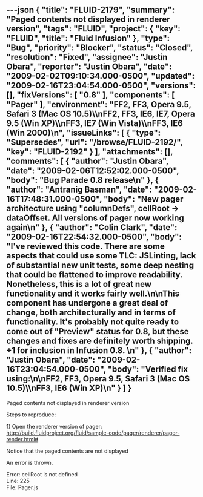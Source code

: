 ---json
{
  "title": "FLUID-2179",
  "summary": "Paged contents not displayed in renderer version",
  "tags": "FLUID",
  "project": {
    "key": "FLUID",
    "title": "Fluid Infusion"
  },
  "type": "Bug",
  "priority": "Blocker",
  "status": "Closed",
  "resolution": "Fixed",
  "assignee": "Justin Obara",
  "reporter": "Justin Obara",
  "date": "2009-02-02T09:10:34.000-0500",
  "updated": "2009-02-16T23:04:54.000-0500",
  "versions": [],
  "fixVersions": [
    "0.8"
  ],
  "components": [
    "Pager"
  ],
  "environment": "FF2, FF3, Opera 9.5, Safari 3 (Mac OS 10.5)\\\nFF2, FF3, IE6, IE7, Opera 9.5 (Win XP)\\\nFF3, IE7 (Win Vista)\\\nFF3, IE6 (Win 2000)\n",
  "issueLinks": [
    {
      "type": "Supersedes",
      "url": "/browse/FLUID-2192/",
      "key": "FLUID-2192"
    }
  ],
  "attachments": [],
  "comments": [
    {
      "author": "Justin Obara",
      "date": "2009-02-06T12:52:02.000-0500",
      "body": "Bug Parade 0.8 release\n"
    },
    {
      "author": "Antranig Basman",
      "date": "2009-02-16T17:48:31.000-0500",
      "body": "New pager architecture using \"columnDefs\", cellRoot -> dataOffset. All versions of pager now working again\n"
    },
    {
      "author": "Colin Clark",
      "date": "2009-02-16T22:54:32.000-0500",
      "body": "I've reviewed this code. There are some aspects that could use some TLC: JSLinting, lack of substantial new unit tests, some deep nesting that could be flattened to improve readability. Nonetheless, this is a lot of great new functionality and it works fairly well.\n\nThis component has undergone a great deal of change, both architecturally and in terms of functionality. It's probably not quite ready to come out of \"Preview\" status for 0.8, but these changes and fixes are definitely worth shipping. +1 for inclusion in Infusion 0.8.&#x20;\n"
    },
    {
      "author": "Justin Obara",
      "date": "2009-02-16T23:04:54.000-0500",
      "body": "Verified fix using:\n\nFF2, FF3, Opera 9.5, Safari 3 (Mac OS 10.5)\\\nFF3, IE6 (Win XP)\n"
    }
  ]
}
---
Paged contents not displayed in renderer version

Steps to reproduce:

1\) Open the renderer version of pager:\
<http://build.fluidproject.org/fluid/sample-code/pager/renderer/pager-render.html#>

Notice that the paged contents are not displayed

An error is thrown.

Error: cellRoot is not defined\
Line: 225\
File: Pager.js

        